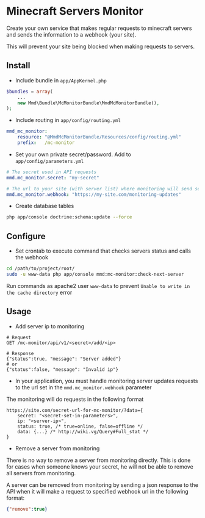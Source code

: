 # Minecraft Servers Monitor

Create your own service that makes regular requests to minecraft servers and sends the information to a webhook (your site).

This will prevent your site being blocked when making requests to servers.

## Install

* Include bundle in `app/AppKernel.php`

```php
$bundles = array(
    ...
    new Mmd\Bundle\McMonitorBundle\MmdMcMonitorBundle(),
);
```

* Include routing in `app/config/routing.yml`

```yml
mmd_mc_monitor:
    resource: "@MmdMcMonitorBundle/Resources/config/routing.yml"
    prefix:   /mc-monitor
```

* Set your own private secret/password. Add to `app/config/parameters.yml`

```yml
# The secret used in API requests
mmd.mc_monitor.secret: "my-secret"

# The url to your site (with server list) where monitoring will send servers status updates
mmd.mc_monitor.webhook: "https://my-site.com/monitoring-updates"
```

* Create database tables

```sh
php app/console doctrine:schema:update --force
```

## Configure

* Set crontab to execute command that checks servers status and calls the webhook

```sh
cd /path/to/project/root/
sudo -u www-data php app/console mmd:mc-monitor:check-next-server
```

Run commands as apache2 user `www-data` to prevent `Unable to write in the cache directory` error

## Usage

* Add server ip to monitoring

```text
# Request
GET /mc-monitor/api/v1/<secret>/add/<ip>
```

```text
# Response
{"status":true, "message": "Server added"}
# or
{"status":false, "message": "Invalid ip"}
```

* In your application, you must handle monitoring server updates requests to the url set in the `mmd.mc_monitor.webhook` parameter

The monitoring will do requests in the following format

```text
https://site.com/secret-url-for-mc-monitor/?data={
    secret: "<secret-set-in-parameters>",
    ip: "<server-ip>",
    status: true, /* true=online, false=offline */
    data: {...} /* http://wiki.vg/Query#Full_stat */
}
```

* Remove a server from monitoring

There is no way to remove a server from monitoring directly.
This is done for cases when someone knows your secret,
he will not be able to remove all servers from monitoring.

A server can be removed from monitoring by sending a json response to the API
when it will make a request to specified webhook url in the following format:

```json
{"remove":true}
```